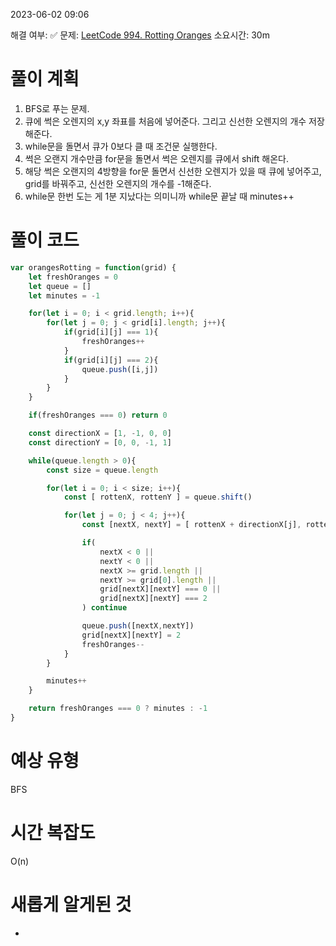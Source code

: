 2023-06-02
09:06

해결 여부: ✅
문제: [LeetCode 994. Rotting Oranges](https://leetcode.com/problems/rotting-oranges/description/)
소요시간: 30m

# 풀이 계획
1. BFS로 푸는 문제.
2. 큐에 썩은 오렌지의 x,y 좌표를 처음에 넣어준다. 그리고 신선한 오렌지의 개수 저장해준다.
3. while문을 돌면서 큐가 0보다 클 때 조건문 실행한다.
4. 썩은 오랜지 개수만큼 for문을 돌면서 썩은 오렌지를 큐에서 shift 해온다.
5. 해당 썩은 오랜지의 4방향을 for문 돌면서 신선한 오렌지가 있을 때 큐에 넣어주고, grid를 바꿔주고, 신선한 오렌지의 개수를 -1해준다.
6. while문 한번 도는 게 1분 지났다는 의미니까 while문 끝날 때 minutes++
# 풀이 코드 
```javascript
var orangesRotting = function(grid) {
    let freshOranges = 0
    let queue = []
    let minutes = -1

    for(let i = 0; i < grid.length; i++){
        for(let j = 0; j < grid[i].length; j++){
            if(grid[i][j] === 1){
                freshOranges++
            }
            if(grid[i][j] === 2){
                queue.push([i,j])
            }
        }
    }

    if(freshOranges === 0) return 0

    const directionX = [1, -1, 0, 0]
    const directionY = [0, 0, -1, 1]

    while(queue.length > 0){
        const size = queue.length

        for(let i = 0; i < size; i++){
            const [ rottenX, rottenY ] = queue.shift()

            for(let j = 0; j < 4; j++){
                const [nextX, nextY] = [ rottenX + directionX[j], rottenY + directionY[j] ]

                if(
                    nextX < 0 || 
                    nextY < 0 || 
                    nextX >= grid.length || 
                    nextY >= grid[0].length || 
                    grid[nextX][nextY] === 0 || 
                    grid[nextX][nextY] === 2
                ) continue

                queue.push([nextX,nextY])
                grid[nextX][nextY] = 2
                freshOranges--
            }
        }

        minutes++
    }

    return freshOranges === 0 ? minutes : -1
}
```
# 예상 유형
BFS
# 시간 복잡도
O(n)
# 새롭게 알게된 것
-